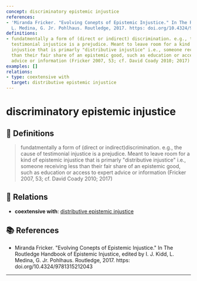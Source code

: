 ```yaml
---
concept: discriminatory epistemic injustice
references:
- 'Miranda Fricker. "Evolving Conepts of Epistemic Injustice." In The Routledge Handbook of Epistemic Injustice, edited by I. J.  Kidd,
  L. Medina, G. Jr. Pohlhaus. Routledge, 2017. https: doi.org/10.4324/9781315212043'
definitions:
- fundatmentally a form of (direct or indirect) discrimination. e.g., the cause of
  testimonial injustice is a prejudice. Meant to leave room for a kind of epistemic
  injustice that is primarly "distributive injustice" i.e., someone receiving less
  than their fair share of an epistemic good, such as education or access to expert
  advice or information (Fricker 2007, 53; cf. David Coady 2010; 2017)
examples: []
relations:
- type: coextensive with
  target: distributive epistemic injustice
---
```


# discriminatory epistemic injustice

## 📖 Definitions

> fundatmentally a form of (direct or indirect)discrimination. e.g., the cause of testimonial injustice is a prejudice. Meant to leave room for a kind of epistemic injustice that is primarly "distributive injustice" i.e., someone receiving less than their fair share of an epistemic good, such as education or access to expert advice or information (Fricker 2007, 53; cf. David Coady 2010; 2017)

## 🔗 Relations

- **coextensive with**: [distributive epistemic injustice](./distributive-epistemic-injustice.md)

## 📚 References

- Miranda Fricker. "Evolving Conepts of Epistemic Injustice." In The Routledge Handbook of Epistemic Injustice, edited by I. J.  Kidd,
  L. Medina, G. Jr. Pohlhaus. Routledge, 2017. https: doi.org/10.4324/9781315212043

---

<script src="https://giscus.app/client.js"
                data-repo="natesheehan/conceptcartography"
                data-repo-id="R_kgDOPB5QiQ"
                data-category="General"
                data-category-id="DIC_kwDOPB5Qic4CsAxd"
                data-mapping="pathname"
                data-strict="0"
                data-reactions-enabled="1"
                data-emit-metadata="0"
                data-input-position="bottom"
                data-theme="catppuccin_mocha"
                data-lang="en"
                crossorigin="anonymous"
                async>
        </script>
        
